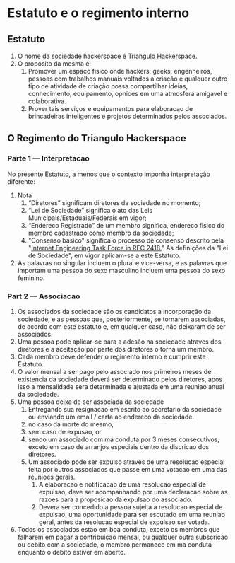 Estatuto e o regimento interno
===================================

 
## Estatuto
1. O nome da sociedade hackerspace é Triangulo Hackerspace.
2. O propósito da mesma é:
	1. Promover um espaco fisico onde hackers, geeks, engenheiros, pessoas com trabalhos manuais voltados a criação e qualquer outro tipo de atividade de criação possa compartilhar ideias, conhecimento, equipamento, opnioes em uma atmosfera amigavel e colaborativa.
	2. Prover tais serviços e equipamentos para elaboracao de brincadeiras inteligentes e projetos determinados pelos associados.
    
## O Regimento do Triangulo Hackerspace
### Parte 1 — Interpretacao


No presente Estatuto, a menos que o contexto imponha interpretação diferente:

1. Nota
	1. “Diretores” significam diretores da sociedade no momento;
	2. “Lei de Sociedade” significa o ato das Leis Municipais/Estaduais/Federais em vigor;
	3. “Endereco Registrado” de um membro significa, endereco fisico do membro cadastrado como membro da sociedade;
    4. "Consenso basico" significa o processo de consenso descrito pela "[Internet Engineering Task Force in RFC 2418.](http://www.ietf.org/rfc/rfc2418.txt)"
	As definições da "Lei de Sociedade", em vigor aplicam-se a este Estatuto.
2.	As palavras no singular incluem o plural e vice-versa, e as palavras que importam uma pessoa do sexo masculino incluem uma pessoa do sexo feminino.

### Part 2 — Associacao
1. Os associados da sociedade são os candidatos a incorporação da sociedade, e as pessoas que, posteriormente, se tornarem associadas, de acordo com este estatuto e, em qualquer caso, não deixaram de ser associados.
2. Uma pessoa pode aplicar-se para a adesão na sociedade atraves dos diretores e a aceitação por parte dos diretores o torna um membro.
3. Cada membro deve defender o regimento interno e cumprir este Estatuto.
4. O valor mensal a ser pago pelo associado nos primeiros meses de existencia da sociedade deverá ser determinado pelos diretores, apos isso a mensalidade sera determinada e ajustada em uma reuniao anual da sociedade. 
5. Uma pessoa deixa de ser associada da sociedade
	1. Entregando sua resignacao em escrito ao secretario da sociedade ou enviando um email / carta ao endereco da sociedade. 
	2. no caso da morte do mesmo,
	3. sem caso de expusao, or
	4. sendo um associado com má conduta por 3 meses consecutivos, exceto em caso de arranjos especiais dentro da discricao dos diretores.
	5. Um associado pode ser expulso atraves de uma resolucao especial feita por outros associados que passe em uma votacao em uma das reunioes gerais.
		1. A elaboracao e notificacao de uma resolucao especial de expulsao, deve ser acompanhando por uma declaracao sobre as razoes para a proposicao da expulsao do associado. 
		2. Devera ser concedido a pessoa sujeita a resolucao especial de expulsao, uma oportunidade para ser escutado em uma reuniao geral, antes da resolucao especial de expulsao ser votada.
6. Todos os associados estao em boa conduta, exceto os membros que falharem em pagar a contribuicao mensal, ou qualquer outra subscricao ou debito com a sociedade, o membro permanece em ma conduta enquanto o debito estiver em aberto.

